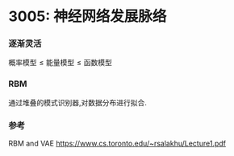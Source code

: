 # 3005: 神经网络发展脉络

### 逐渐灵活

$\text{概率模型} \leqslant \text{能量模型} \leqslant \text{函数模型}$

### RBM

通过堆叠的模式识别器,对数据分布进行拟合.

### 参考

RBM and VAE <https://www.cs.toronto.edu/~rsalakhu/Lecture1.pdf>

